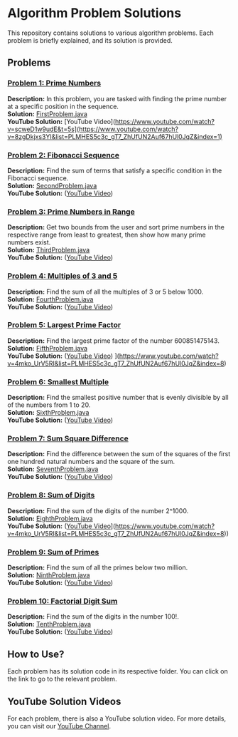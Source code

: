 # Algorithm Problem Solutions

This repository contains solutions to various algorithm problems. Each problem is briefly explained, and its solution is provided.

## Problems

### [Problem 1: Prime Numbers](link_to_first_problem)
**Description:** In this problem, you are tasked with finding the prime number at a specific position in the sequence.  
**Solution:** [FirstProblem.java](src/FirstProblem.java)  
**YouTube Solution:** [YouTube Video](https://www.youtube.com/watch?v=scweD1w9udE&t=5s](https://www.youtube.com/watch?v=8zgDkjxs3YI&list=PLMHES5c3c_gT7_ZhUfUN2Auf67hUl0JqZ&index=1)

### [Problem 2: Fibonacci Sequence](link_to_second_problem)
**Description:** Find the sum of terms that satisfy a specific condition in the Fibonacci sequence.  
**Solution:** [SecondProblem.java](src/SecondProblem.java)  
**YouTube Solution:** ([YouTube Video](https://www.youtube.com/watch?v=-TiXkQTF6UA&list=PLMHES5c3c_gT7_ZhUfUN2Auf67hUl0JqZ&index=2))

### [Problem 3: Prime Numbers in Range](link_to_third_problem)
**Description:** Get two bounds from the user and sort prime numbers in the respective range from least to greatest, then show how many prime numbers exist.  
**Solution:** [ThirdProblem.java](src/ThirdProblem.java)  
**YouTube Solution:** ([YouTube Video](https://www.youtube.com/watch?v=H6gaGcJuaUc&list=PLMHES5c3c_gT7_ZhUfUN2Auf67hUl0JqZ&index=3))

### [Problem 4: Multiples of 3 and 5](link_to_fourth_problem)
**Description:** Find the sum of all the multiples of 3 or 5 below 1000.  
**Solution:** [FourthProblem.java](src/FourthProblem.java)  
**YouTube Solution:** ([YouTube Video](https://www.youtube.com/watch?v=scweD1w9udE&list=PLMHES5c3c_gT7_ZhUfUN2Auf67hUl0JqZ&index=4))

### [Problem 5: Largest Prime Factor](link_to_fifth_problem)
**Description:** Find the largest prime factor of the number 600851475143.  
**Solution:** [FifthProblem.java](link_to_code)  
**YouTube Solution:** ([YouTube Video](https://www.youtube.com/watch?v=eTGqKnxzrIA&list=PLMHES5c3c_gT7_ZhUfUN2Auf67hUl0JqZ&index=5))
](https://www.youtube.com/watch?v=4mko_UrV5RI&list=PLMHES5c3c_gT7_ZhUfUN2Auf67hUl0JqZ&index=8)

### [Problem 6: Smallest Multiple](link_to_sixth_problem)
**Description:** Find the smallest positive number that is evenly divisible by all of the numbers from 1 to 20.  
**Solution:** [SixthProblem.java](link_to_code)  
**YouTube Solution:** ([YouTube Video](https://www.youtube.com/watch?v=EITraxOaTHc&list=PLMHES5c3c_gT7_ZhUfUN2Auf67hUl0JqZ&index=6))

### [Problem 7: Sum Square Difference](link_to_seventh_problem)
**Description:** Find the difference between the sum of the squares of the first one hundred natural numbers and the square of the sum.  
**Solution:** [SeventhProblem.java](link_to_code)  
**YouTube Solution:** ([YouTube Video](https://www.youtube.com/watch?v=O9CcVh4nTq8&list=PLMHES5c3c_gT7_ZhUfUN2Auf67hUl0JqZ&index=7))

### [Problem 8: Sum of Digits](link_to_eighth_problem)
**Description:** Find the sum of the digits of the number 2^1000.  
**Solution:** [EighthProblem.java](link_to_code)  
**YouTube Solution:** ([YouTube Video](link_to_youtube_eighth_problem)](https://www.youtube.com/watch?v=4mko_UrV5RI&list=PLMHES5c3c_gT7_ZhUfUN2Auf67hUl0JqZ&index=8))

### [Problem 9: Sum of Primes](link_to_ninth_problem)
**Description:** Find the sum of all the primes below two million.  
**Solution:** [NinthProblem.java](link_to_code)  
**YouTube Solution:** ([YouTube Video](https://www.youtube.com/watch?v=4lPZZ0YFcaU&list=PLMHES5c3c_gT7_ZhUfUN2Auf67hUl0JqZ&index=9))

### [Problem 10: Factorial Digit Sum](link_to_tenth_problem)
**Description:** Find the sum of the digits in the number 100!.  
**Solution:** [TenthProblem.java](link_to_code)  
**YouTube Solution:** ([YouTube Video](https://www.youtube.com/watch?v=WIYSjat5z7A&list=PLMHES5c3c_gT7_ZhUfUN2Auf67hUl0JqZ&index=10))

## How to Use?

Each problem has its solution code in its respective folder. You can click on the link to go to the relevant problem.

## YouTube Solution Videos

For each problem, there is also a YouTube solution video. For more details, you can visit our [YouTube Channel](link_to_youtube_channel).
